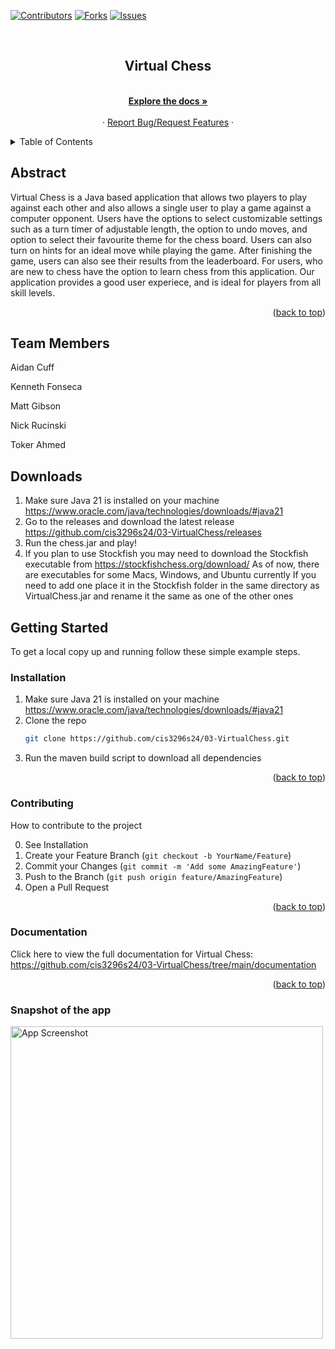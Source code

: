 <a name="readme-top"></a>

[![Contributors][contributors-shield]][contributors-url]
[![Forks][forks-shield]][forks-url]
[![Issues][issues-shield]][issues-url]



<br />
<div align="center">

<h2 align="center">Virtual Chess</h2>

  <p align="center">
    <br />
    <a href="https://github.com/cis3296s24/03-VirtualChess/tree/main/documentation"><strong>Explore the docs »</strong></a>
    <br />
    <br />
    ·
    <a href="https://github.com/cis3296s24/03-VirtualChess/issues">Report Bug/Request Features</a>
    ·
  </p>
</div>



<!-- TABLE OF CONTENTS -->
<details>
  <summary>Table of Contents</summary>
  <ol>
    <li>
      <a href="#abstract">Abstract</a>
    </li>
    <li>
      <a href="#team-members">Team Members</a>
    </li>
    <li>
      <a href="#downloads">Downloads</a>
    </li>
    <li>
      <a href="#getting-started">Getting Started</a>
      <ul>
        <li><a href="#installation">Installation</a></li>
        <li><a href="#contributing">Contributing</a></li>
        <li><a href="#documentation">Documentation</a></li>
      </ul>
    </li>

  </ol>
</details>



<!-- ABOUT THE PROJECT -->
## Abstract
Virtual Chess is a Java based application that allows two players to play against each other and also allows a single user to play a game against a computer opponent. Users have the options to select customizable settings such as a turn timer of adjustable length, the option to undo moves, and option to select their favourite theme for the chess board. Users can also turn on hints for an ideal move while playing the game. After finishing the game, users can also see their results from the leaderboard. For users, who are new to chess have the option to learn chess from this application. Our application provides a good user experiece, and is ideal for players from all skill levels.

<p align="right">(<a href="#readme-top">back to top</a>)</p>

## Team Members

Aidan Cuff

Kenneth Fonseca

Matt Gibson

Nick Rucinski

Toker Ahmed

## Downloads

1. Make sure Java 21 is installed on your machine
   https://www.oracle.com/java/technologies/downloads/#java21
2. Go to the releases and download the latest release
   https://github.com/cis3296s24/03-VirtualChess/releases
3. Run the chess.jar and play!
4. If you plan to use Stockfish you may need to download the Stockfish executable from
   https://stockfishchess.org/download/
   As of now, there are executables for some Macs, Windows, and Ubuntu currently
   If you need to add one place it in the Stockfish folder in the same directory as
   VirtualChess.jar and rename it the same as one of the other ones

<!-- GETTING STARTED -->
## Getting Started

To get a local copy up and running follow these simple example steps.


### Installation

1. Make sure Java 21 is installed on your machine
   https://www.oracle.com/java/technologies/downloads/#java21
2. Clone the repo
   ```sh
   git clone https://github.com/cis3296s24/03-VirtualChess.git
   ```
3. Run the maven build script to download all dependencies

<p align="right">(<a href="#readme-top">back to top</a>)</p>

### Contributing

How to contribute to the project

0. See Installation
1. Create your Feature Branch (`git checkout -b YourName/Feature`)
2. Commit your Changes (`git commit -m 'Add some AmazingFeature'`)
3. Push to the Branch (`git push origin feature/AmazingFeature`)
4. Open a Pull Request

<p align="right">(<a href="#readme-top">back to top</a>)</p>

### Documentation

Click here to view the full documentation for Virtual Chess: https://github.com/cis3296s24/03-VirtualChess/tree/main/documentation

<p align="right">(<a href="#readme-top">back to top</a>)</p>

[contributors-shield]: https://img.shields.io/github/contributors/cis3296s24/03-VirtualChess.svg?style=for-the-badge
[contributors-url]: https://github.com/cis3296s24/03-VirtualChess/graphs/contributors
[forks-shield]: https://img.shields.io/github/forks/cis3296s24/03-VirtualChess.svg?style=for-the-badge
[forks-url]: https://github.com/cis3296s24/03-VirtualChess/network/members
[issues-shield]: https://img.shields.io/github/issues/cis3296s24/03-VirtualChess.svg?style=for-the-badge
[issues-url]: https://github.com/cis3296s24/03-VirtualChess/issues

### Snapshot of the app
<img src="src\main\resources\assets\snapshot\Screenshot 2025-04-29 002924.png" alt="App Screenshot" width="500"/>